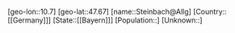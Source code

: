 ﻿---
location: [47.67,10.7]
type: City
tags:
- geo/City


SpocWebEntityId: 34549
isDeleted: false
confidential: public

---
[geo-lon::10.7]
[geo-lat::47.67]
[name::Steinbach@Allg]
[Country::[[Germany]]]
[State::[[Bayern]]]
[Population::]
[Unknown::]

